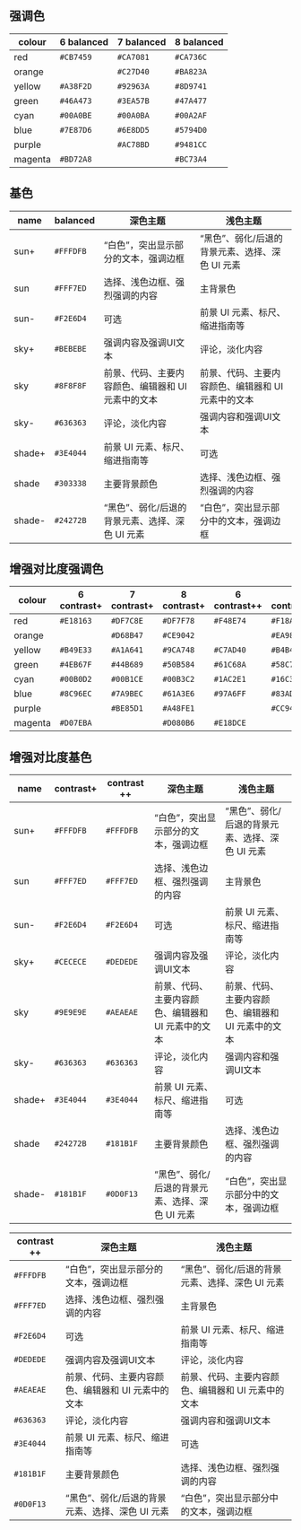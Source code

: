 ## 强调色

| colour  | 6 balanced | 7 balanced | 8 balanced |
| ------- | ---------- | ---------- | ---------- |
| red     | `#CB7459`  | `#CA7081`  | `#CA736C`  |
| orange  |            | `#C27D40`  | `#BA823A`  |
| yellow  | `#A38F2D`  | `#92963A`  | `#8D9741`  |
| green   | `#46A473`  | `#3EA57B`  | `#47A477`  |
| cyan    | `#00A0BE`  | `#00A0BA`  | `#00A2AF`  |
| blue    | `#7E87D6`  | `#6E8DD5`  | `#5794D0`  |
| purple  |            | `#AC78BD`  | `#9481CC`  |
| magenta | `#BD72A8`  |            | `#BC73A4`  |

## 基色

| name   | balanced  |  深色主题                                           | 浅色主题                                           |
| ------ | --------- |  -------------------------------------------------- | -------------------------------------------------- |
| sun+   | `#FFFDFB` |  “白色”，突出显示部分的文本，强调边框               | “黑色”、弱化/后退的背景元素、选择、深色 UI 元素    |
| sun    | `#FFF7ED` |  选择、浅色边框、强烈强调的内容                     | 主背景色                                           |
| sun-   | `#F2E6D4` |  可选                                               | 前景 UI 元素、标尺、缩进指南等                     |
| sky+   | `#BEBEBE` |  强调内容及强调UI文本                               | 评论，淡化内容                                     |
| sky    | `#8F8F8F` |  前景、代码、主要内容颜色、编辑器和 UI 元素中的文本 | 前景、代码、主要内容颜色、编辑器和 UI 元素中的文本 |
| sky-   | `#636363` |  评论，淡化内容                                     | 强调内容和强调UI文本                               |
| shade+ | `#3E4044` |  前景 UI 元素、标尺、缩进指南等                     | 可选                                               |
| shade  | `#303338` |  主要背景颜色                                       | 选择、浅色边框、强烈强调的内容                     |
| shade- | `#24272B` |  “黑色”、弱化/后退的背景元素、选择、深色 UI 元素    | “白色”，突出显示部分中的文本，强调边框             |

## 增强对比度强调色

| colour  | 6 contrast+ | 7 contrast+ | 8 contrast+ | 6 contrast++ | 7 contrast++ | 8 contrast++ |
| ------- | ----------- | ----------- | ----------- | ------------ | ------------ | ------------ |
| red     | `#E18163`   | `#DF7C8E`   | `#DF7F78`   | `#F48E74`    | `#F18AA1`    | `#F58C81`    |
| orange  |             | `#D68B47`   | `#CE9042`   |              | `#EA9856`    | `#E09F47`    |
| yellow  | `#B49E33`   | `#A1A641`   | `#9CA748`   | `#C7AD40`    | `#B4B44A`    | `#A9B852`    |
| green   | `#4EB67F`   | `#44B689`   | `#50B584`   | `#61C68A`    | `#58C792`    | `#54C794`    |
| cyan    | `#00B0D2`   | `#00B1CE`   | `#00B3C2`   | `#1AC2E1`    | `#16C3DD`    | `#00C4D7`    |
| blue    | `#8C96EC`   | `#7A9BEC`   | `#61A3E6`   | `#97A6FF`    | `#83ADFF`    | `#6EB2FD`    |
| purple  |             | `#BE85D1`   | `#A48FE1`   |              | `#CC94E6`    | `#B69CF6`    |
| magenta | `#D07EBA`   |             | `#D080B6`   | `#E18DCE`    |              | `#E58CC5`    |

## 增强对比度基色

| name   | contrast+ | contrast ++ |  深色主题                                           | 浅色主题                                           |
| ------ | --------- | ----------- |  -------------------------------------------------- | -------------------------------------------------- |
| sun+   | `#FFFDFB` | `#FFFDFB`   |  “白色”，突出显示部分的文本，强调边框               | “黑色”、弱化/后退的背景元素、选择、深色 UI 元素    |
| sun    | `#FFF7ED` | `#FFF7ED`   |  选择、浅色边框、强烈强调的内容                     | 主背景色                                           |
| sun-   | `#F2E6D4` | `#F2E6D4`   |  可选                                               | 前景 UI 元素、标尺、缩进指南等                     |
| sky+   | `#CECECE` | `#DEDEDE`   |  强调内容及强调UI文本                               | 评论，淡化内容                                     |
| sky    | `#9E9E9E` | `#AEAEAE`   |  前景、代码、主要内容颜色、编辑器和 UI 元素中的文本 | 前景、代码、主要内容颜色、编辑器和 UI 元素中的文本 |
| sky-   | `#636363` | `#636363`   |  评论，淡化内容                                     | 强调内容和强调UI文本                               |
| shade+ | `#3E4044` | `#3E4044`   |  前景 UI 元素、标尺、缩进指南等                     | 可选                                               |
| shade  | `#24272B` | `#181B1F`   |  主要背景颜色                                       | 选择、浅色边框、强烈强调的内容                     |
| shade- | `#181B1F` | `#0D0F13`   |  “黑色”、弱化/后退的背景元素、选择、深色 UI 元素    | “白色”，突出显示部分中的文本，强调边框             |



| contrast ++ | 深色主题                                           | 浅色主题                                           |
| ----------- | -------------------------------------------------- | -------------------------------------------------- |
| `#FFFDFB`   | “白色”，突出显示部分的文本，强调边框               | “黑色”、弱化/后退的背景元素、选择、深色 UI 元素    |
| `#FFF7ED`   | 选择、浅色边框、强烈强调的内容                     | 主背景色                                           |
| `#F2E6D4`   | 可选                                               | 前景 UI 元素、标尺、缩进指南等                     |
| `#DEDEDE`   | 强调内容及强调UI文本                               | 评论，淡化内容                                     |
| `#AEAEAE`   | 前景、代码、主要内容颜色、编辑器和 UI 元素中的文本 | 前景、代码、主要内容颜色、编辑器和 UI 元素中的文本 |
| `#636363`   | 评论，淡化内容                                     | 强调内容和强调UI文本                               |
| `#3E4044`   | 前景 UI 元素、标尺、缩进指南等                     | 可选                                               |
| `#181B1F`   | 主要背景颜色                                       | 选择、浅色边框、强烈强调的内容                     |
| `#0D0F13`   | “黑色”、弱化/后退的背景元素、选择、深色 UI 元素    | “白色”，突出显示部分中的文本，强调边框             |
